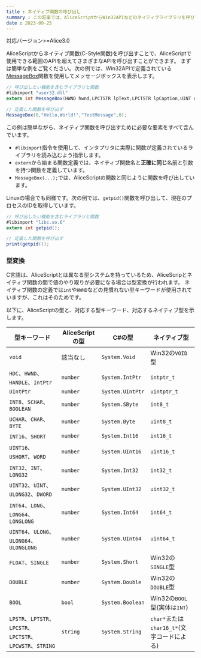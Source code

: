 ```yaml
---
title : ネイティブ関数の呼び出し
summary : この記事では、AliceScriptからWin32APIなどのネイティブライブラリを呼び出す方法について説明します。
date : 2023-09-25
---
```

<span class="badge bg-success">対応バージョン>=Alice3.0</span>

AliceScriptからネイティブ関数(C-Style関数)を呼び出すことで、AliceScriptで使用できる範囲のAPIを超えてさまざまなAPIを呼び出すことができます。
まずは簡単な例をご覧ください。次の例では、Win32APIで定義されている[MessageBox](https://learn.microsoft.com/en-us/windows/win32/api/winuser/nf-winuser-messagebox)関数を使用してメッセージボックスを表示します。

```cs title="AliceScript"
// 呼び出したい機能を含むライブラリと関数
#libimport "user32.dll"
extern int MessageBox(HWND hwnd,LPCTSTR lpText,LPCTSTR lpCaption,UINT uType);

// 定義した関数を呼び出す
MessageBox(0,"Hello,World!","TestMessage",0);
```

この例は簡単ながら、ネイティブ関数を呼び出すために必要な要素をすべて含んでいます。

- `#libimport`指令を使用して、インタプリタに実際に関数が定義されているライブラリを読み込むよう指示します。
- `extern`から始まる関数定義では、ネイティブ関数名と**正確に同じ**名前と引数を持つ関数を定義しています。
- `MessageBox(...);`では、AliceScriptの関数と同じように関数を呼び出しています。

Linuxの場合でも同様です。次の例では、`getpid()`関数を呼び出して、現在のプロセスのIDを取得しています。

```cs title="AliceScript"
// 呼び出したい機能を含むライブラリと関数
#libimport "libc.so.6"
extern int getpid();

// 定義した関数を呼び出す
print(getpid());
```

### 型変換
C言語は、AliceScriptとは異なる型システムを持っているため、AliceScripとネイティブ関数の間で値のやり取りが必要になる場合は型変換が行われます。
ネイティブ関数の定義では`int`や`HWND`などの見慣れない型キーワードが使用されていますが、これはそのためです。

以下に、AliceScriptの型と、対応する型キーワード、対応するネイティブ型を示します。

|型キーワード|AliceScriptの型|C#の型|ネイティブ型|
|--|--|--|--|
|`void`|該当なし|`System.Void`|Win32の`VOID`型|
|`HDC`、`HWND`、`HANDLE`、`IntPtr`|`number`|`System.IntPtr`|`intptr_t`|
|`UIntPtr`|`number`|`System.UIntPtr`|`uintptr_t`|
|`INT8`、`SCHAR`、`BOOLEAN`|`number`|`System.SByte`|`int8_t`|
|`UCHAR`、`CHAR`、`BYTE`|`number`|`System.Byte`|`uint8_t`|
|`INT16`、`SHORT`|`number`|`System.Int16`|`int16_t`|
|`UINT16`、`USHORT`、`WORD`|`number`|`System.UInt16`|`uint16_t`|
|`INT32`、`INT`、`LONG32`|`number`|`System.Int32`|`int32_t`|
|`UINT32`、`UINT`、`ULONG32`、`DWORD`|`number`|`System.UInt32`|`uint32_t`|
|`INT64`、`LONG`、`LONG64`、`LONGLONG`|`number`|`System.Int64`|`int64_t`|
|`UINT64`、`ULONG`、`ULONG64`、`ULONGLONG`|`number`|`System.UInt64`|`uint64_t`|
|`FLOAT`、`SINGLE`|`number`|`System.Short`|Win32の`SINGLE`型|
|`DOUBLE`|`number`|`System.Double`|Win32の`DOUBLE`型|
|`BOOL`|`bool`|`System.Boolean`|Win32の`BOOL`型(実体は`INT`)|
|`LPSTR`、`LPTSTR`、`LPCSTR`、`LPCTSTR`、`LPCWSTR`、`STRING`|`string`|`System.String`|`char*`または`char16_t*`(文字コードによる)|
